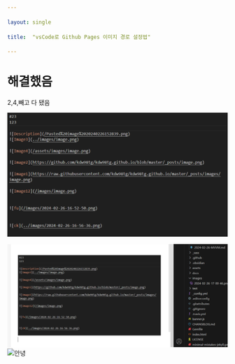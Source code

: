 ```yaml
---

layout: single

title:  "vsCode로 Github Pages 이미지 경로 설정법"

---
```


  

# 해결했음

2,4,빼고 다 됐음

  
  
  

![마크다운 이미지 경로](../images/2024-02-26-17-00-46.png)

![마크다운 이미지2](../images/Pasted%20image%2020240226170929.png)![안녕](Pasted%20image%2020240226172111.png)